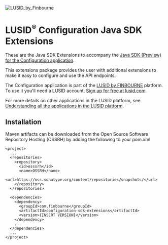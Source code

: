 ![LUSID_by_Finbourne](https://content.finbourne.com/LUSID_repo.png)

# LUSID<sup>®</sup> Configuration Java SDK Extensions

These are the Java SDK Extensions to accompany the [Java SDK (Preview) for the Configuration application](https://github.com/finbourne/configuration-sdk-java-preview).

This extensions package provides the user with additional extensions to make it easy to configure and use the API endpoints. 

The Configuration application is part of the [LUSID by FINBOURNE](https://www.finbourne.com/lusid-technology) platform. To use it you'll need a LUSID account. [Sign up for free at lusid.com](https://www.lusid.com/app/signup).

For more details on other applications in the LUSID platform, see [Understanding all the applications in the LUSID platform](https://support.lusid.com/knowledgebase/article/KA-01787/en-us).

## Installation 

Maven artifacts can be downloaded from the Open Source Software Repository Hosting (OSSRH) by adding the following to your pom.xml

```
<project>
  ...
  <repositories>
    <repository>
      <id>osssrh</id>
      <name>OSSRH</name>
      <url>https://oss.sonatype.org/content/repositories/snapshots/</url>
    </repository>
  </repositories>

  <dependencies>
    <dependency>
      <groupId>com.finbourne</groupId>
      <artifactId>configuration-sdk-extensions</artifactId>
      <version>{INSERT VERSION}</version>
    </dependency>
    ...
  </dependencies>
  ...
</project>
```

